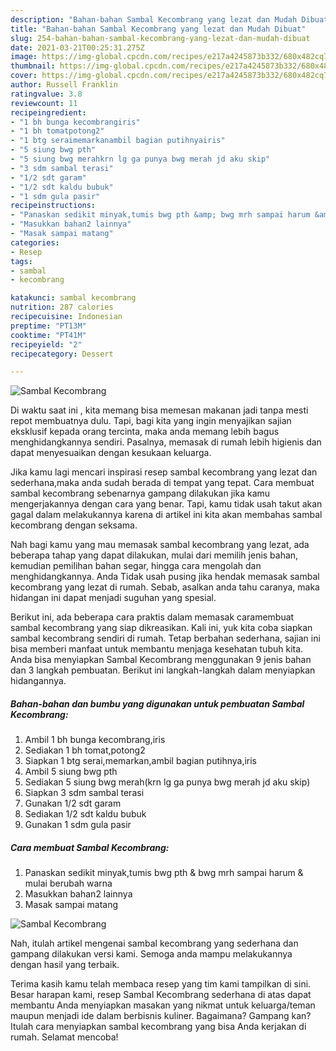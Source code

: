 ```yaml
---
description: "Bahan-bahan Sambal Kecombrang yang lezat dan Mudah Dibuat"
title: "Bahan-bahan Sambal Kecombrang yang lezat dan Mudah Dibuat"
slug: 254-bahan-bahan-sambal-kecombrang-yang-lezat-dan-mudah-dibuat
date: 2021-03-21T00:25:31.275Z
image: https://img-global.cpcdn.com/recipes/e217a4245873b332/680x482cq70/sambal-kecombrang-foto-resep-utama.jpg
thumbnail: https://img-global.cpcdn.com/recipes/e217a4245873b332/680x482cq70/sambal-kecombrang-foto-resep-utama.jpg
cover: https://img-global.cpcdn.com/recipes/e217a4245873b332/680x482cq70/sambal-kecombrang-foto-resep-utama.jpg
author: Russell Franklin
ratingvalue: 3.8
reviewcount: 11
recipeingredient:
- "1 bh bunga kecombrangiris"
- "1 bh tomatpotong2"
- "1 btg seraimemarkanambil bagian putihnyairis"
- "5 siung bwg pth"
- "5 siung bwg merahkrn lg ga punya bwg merah jd aku skip"
- "3 sdm sambal terasi"
- "1/2 sdt garam"
- "1/2 sdt kaldu bubuk"
- "1 sdm gula pasir"
recipeinstructions:
- "Panaskan sedikit minyak,tumis bwg pth &amp; bwg mrh sampai harum &amp; mulai berubah warna"
- "Masukkan bahan2 lainnya"
- "Masak sampai matang"
categories:
- Resep
tags:
- sambal
- kecombrang

katakunci: sambal kecombrang 
nutrition: 287 calories
recipecuisine: Indonesian
preptime: "PT13M"
cooktime: "PT41M"
recipeyield: "2"
recipecategory: Dessert

---
```



![Sambal Kecombrang](https://img-global.cpcdn.com/recipes/e217a4245873b332/680x482cq70/sambal-kecombrang-foto-resep-utama.jpg)

Di waktu  saat ini , kita memang bisa memesan makanan jadi tanpa mesti repot membuatnya dulu. Tapi, bagi kita yang ingin menyajikan sajian eksklusif kepada orang tercinta, maka anda memang lebih bagus menghidangkannya sendiri. Pasalnya, memasak di rumah lebih higienis dan dapat menyesuaikan dengan kesukaan keluarga.

Jika kamu lagi mencari inspirasi resep sambal kecombrang yang lezat dan sederhana,maka anda sudah berada di tempat yang tepat. Cara membuat sambal kecombrang  sebenarnya gampang dilakukan jika kamu mengerjakannya dengan cara yang benar. Tapi, kamu tidak usah takut akan gagal dalam melakukannya 
karena di artikel ini kita akan membahas sambal kecombrang dengan seksama.  



Nah bagi kamu yang mau memasak sambal kecombrang yang lezat, ada beberapa tahap yang dapat dilakukan, mulai dari memilih jenis bahan, kemudian pemilihan bahan segar, hingga cara mengolah dan menghidangkannya. Anda Tidak usah pusing jika hendak memasak sambal kecombrang yang lezat di rumah. Sebab, asalkan anda  tahu caranya, maka hidangan ini dapat menjadi suguhan yang spesial.

Berikut ini, ada beberapa cara praktis  dalam memasak caramembuat sambal kecombrang yang siap dikreasikan. Kali ini, yuk kita coba siapkan sambal kecombrang sendiri di rumah. Tetap berbahan sederhana, sajian ini bisa memberi manfaat untuk membantu menjaga kesehatan tubuh kita. Anda bisa menyiapkan Sambal Kecombrang menggunakan 9 jenis bahan dan 3 langkah pembuatan. Berikut ini langkah-langkah dalam menyiapkan hidangannya.

<!--inarticleads1-->

##### Bahan-bahan dan bumbu yang digunakan untuk pembuatan Sambal Kecombrang:

1. Ambil 1 bh bunga kecombrang,iris
1. Sediakan 1 bh tomat,potong2
1. Siapkan 1 btg serai,memarkan,ambil bagian putihnya,iris
1. Ambil 5 siung bwg pth
1. Sediakan 5 siung bwg merah(krn lg ga punya bwg merah jd aku skip)
1. Siapkan 3 sdm sambal terasi
1. Gunakan 1/2 sdt garam
1. Sediakan 1/2 sdt kaldu bubuk
1. Gunakan 1 sdm gula pasir




<!--inarticleads2-->

##### Cara membuat Sambal Kecombrang:

1. Panaskan sedikit minyak,tumis bwg pth &amp; bwg mrh sampai harum &amp; mulai berubah warna
1. Masukkan bahan2 lainnya
1. Masak sampai matang
<img src="//assets-global.cpcdn.com/assets/icons/button_play-2c75c40dde080a61004c1f40b05d8f140eaff45d7e9e6481dc71c63d2e7c4909.png" alt="Sambal Kecombrang">



Nah, itulah artikel mengenai  sambal kecombrang  yang sederhana dan gampang dilakukan versi kami. Semoga anda mampu melakukannya dengan hasil yang terbaik. 

Terima kasih kamu telah membaca resep yang tim kami tampilkan di sini. Besar harapan kami, resep  Sambal Kecombrang sederhana di atas dapat membantu Anda menyiapkan masakan yang nikmat untuk keluarga/teman maupun menjadi ide dalam berbisnis kuliner. Bagaimana? Gampang kan? Itulah cara menyiapkan sambal kecombrang yang bisa Anda kerjakan di rumah. Selamat mencoba!

